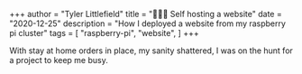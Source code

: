+++
author = "Tyler Littlefield"
title = "👨🏻‍🍳 Self hosting a website"
date = "2020-12-25"
description = "How I deployed a website from my raspberry pi cluster"
tags = [
    "raspberry-pi",
    "website",
]
+++

With stay at home orders in place, my sanity shattered, I was on the hunt for a project to keep me busy.